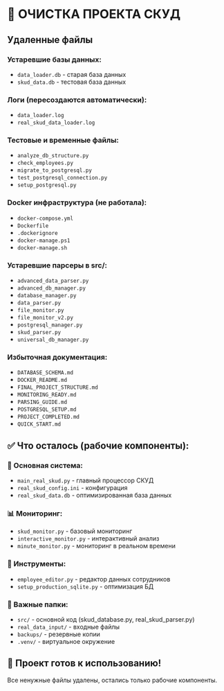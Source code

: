 # 🧹 ОЧИСТКА ПРОЕКТА СКУД

## Удаленные файлы

### Устаревшие базы данных:
- `data_loader.db` - старая база данных
- `skud_data.db` - тестовая база данных

### Логи (пересоздаются автоматически):
- `data_loader.log`
- `real_skud_data_loader.log`

### Тестовые и временные файлы:
- `analyze_db_structure.py`
- `check_employees.py`
- `migrate_to_postgresql.py`
- `test_postgresql_connection.py`
- `setup_postgresql.py`

### Docker инфраструктура (не работала):
- `docker-compose.yml`
- `Dockerfile`
- `.dockerignore`
- `docker-manage.ps1`
- `docker-manage.sh`

### Устаревшие парсеры в src/:
- `advanced_data_parser.py`
- `advanced_db_manager.py`
- `database_manager.py`
- `data_parser.py`
- `file_monitor.py`
- `file_monitor_v2.py`
- `postgresql_manager.py`
- `skud_parser.py`
- `universal_db_manager.py`

### Избыточная документация:
- `DATABASE_SCHEMA.md`
- `DOCKER_README.md`
- `FINAL_PROJECT_STRUCTURE.md`
- `MONITORING_READY.md`
- `PARSING_GUIDE.md`
- `POSTGRESQL_SETUP.md`
- `PROJECT_COMPLETED.md`
- `QUICK_START.md`

## ✅ Что осталось (рабочие компоненты):

### 🎯 Основная система:
- `main_real_skud.py` - главный процессор СКУД
- `real_skud_config.ini` - конфигурация
- `real_skud_data.db` - оптимизированная база данных

### 📊 Мониторинг:
- `skud_monitor.py` - базовый мониторинг
- `interactive_monitor.py` - интерактивный анализ
- `minute_monitor.py` - мониторинг в реальном времени

### 🔧 Инструменты:
- `employee_editor.py` - редактор данных сотрудников
- `setup_production_sqlite.py` - оптимизация БД

### 📂 Важные папки:
- `src/` - основной код (skud_database.py, real_skud_parser.py)
- `real_data_input/` - входные файлы
- `backups/` - резервные копии
- `.venv/` - виртуальное окружение

## 🚀 Проект готов к использованию!

Все ненужные файлы удалены, остались только рабочие компоненты.

